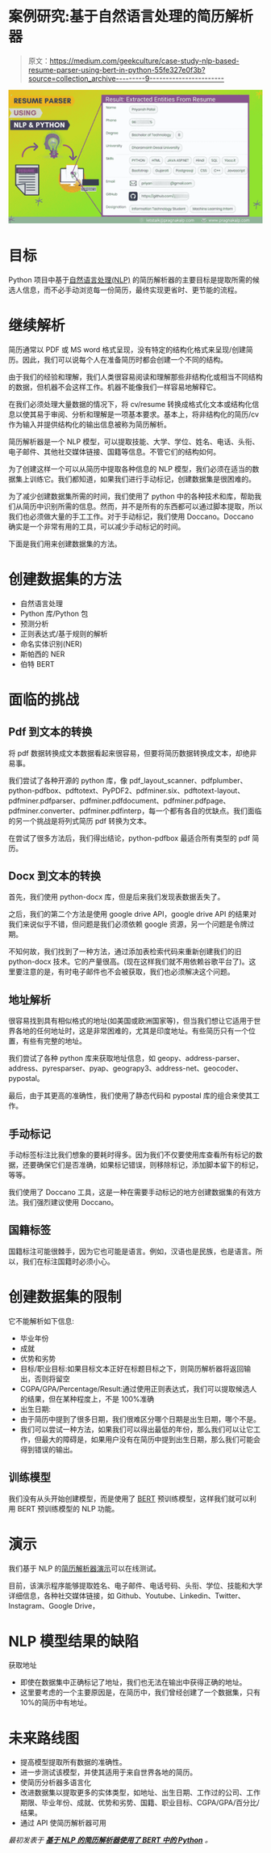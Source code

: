 # 案例研究:基于自然语言处理的简历解析器

> 原文：<https://medium.com/geekculture/case-study-nlp-based-resume-parser-using-bert-in-python-55fe327e0f3b?source=collection_archive---------9----------------------->

![](img/aaf5c5ab937fec7c8baccc9f2dcafbfc.png)

# 目标

Python 项目中基于[自然语言处理(NLP)](https://en.wikipedia.org/wiki/Natural_language_processing) 的简历解析器的主要目标是提取所需的候选人信息，而不必手动浏览每一份简历，最终实现更省时、更节能的流程。

# 继续解析

简历通常以 PDF 或 MS word 格式呈现，没有特定的结构化格式来呈现/创建简历。因此，我们可以说每个人在准备简历时都会创建一个不同的结构。

由于我们的经验和理解，我们人类很容易阅读和理解那些非结构化或相当不同结构的数据，但机器不会这样工作。机器不能像我们一样容易地解释它。

在我们必须处理大量数据的情况下，将 cv/resume 转换成格式化文本或结构化信息以使其易于审阅、分析和理解是一项基本要求。基本上，将非结构化的简历/cv 作为输入并提供结构化的输出信息被称为简历解析。

简历解析器是一个 NLP 模型，可以提取技能、大学、学位、姓名、电话、头衔、电子邮件、其他社交媒体链接、国籍等信息。不管它们的结构如何。

为了创建这样一个可以从简历中提取各种信息的 NLP 模型，我们必须在适当的数据集上训练它。我们都知道，如果我们进行手动标记，创建数据集是很困难的。

为了减少创建数据集所需的时间，我们使用了 python 中的各种技术和库，帮助我们从简历中识别所需的信息。然而，并不是所有的东西都可以通过脚本提取，所以我们也必须做大量的手工工作。对于手动标记，我们使用 Doccano。Doccano 确实是一个非常有用的工具，可以减少手动标记的时间。

下面是我们用来创建数据集的方法。

# 创建数据集的方法

*   自然语言处理
*   Python 库/Python 包
*   预测分析
*   正则表达式/基于规则的解析
*   命名实体识别(NER)
*   斯帕西的 NER
*   伯特 BERT

# 面临的挑战

## Pdf 到文本的转换

将 pdf 数据转换成文本数据看起来很容易，但要将简历数据转换成文本，却绝非易事。

我们尝试了各种开源的 python 库，像 pdf_layout_scanner、pdfplumber、python-pdfbox、pdftotext、PyPDF2、pdfminer.six、pdftotext-layout、pdfminer.pdfparser、pdfminer.pdfdocument、pdfminer.pdfpage、pdfminer.converter、pdfminer.pdfinterp，每一个都有各自的优缺点。我们面临的另一个挑战是将列式简历 pdf 转换为文本。

在尝试了很多方法后，我们得出结论，python-pdfbox 最适合所有类型的 pdf 简历。

## Docx 到文本的转换

首先，我们使用 python-docx 库，但是后来我们发现表数据丢失了。

之后，我们的第二个方法是使用 google drive API，google drive API 的结果对我们来说似乎不错，但问题是我们必须依赖 google 资源，另一个问题是令牌过期。

不知何故，我们找到了一种方法，通过添加表检索代码来重新创建我们的旧 python-docx 技术。它的产量很高。(现在这样我们就不用依赖谷歌平台了)。这里要注意的是，有时电子邮件也不会被获取，我们也必须解决这个问题。

## 地址解析

很容易找到具有相似格式的地址(如美国或欧洲国家等)，但当我们想让它适用于世界各地的任何地址时，这是非常困难的，尤其是印度地址。有些简历只有一个位置，有些有完整的地址。

我们尝试了各种 python 库来获取地址信息，如 geopy、address-parser、address、pyresparser、pyap、geograpy3、address-net、geocoder、pypostal。

最后，由于其更高的准确性，我们使用了静态代码和 pypostal 库的组合来使其工作。

## 手动标记

手动标签标注比我们想象的要耗时得多。因为我们不仅要使用库查看所有标记的数据，还要确保它们是否准确，如果标记错误，则移除标记，添加脚本留下的标记，等等。

我们使用了 Doccano 工具，这是一种在需要手动标记的地方创建数据集的有效方法。我们强烈建议使用 Doccano。

## 国籍标签

国籍标注可能很棘手，因为它也可能是语言。例如，汉语也是民族，也是语言。所以，我们在标注国籍时必须小心。

# 创建数据集的限制

它不能解析如下信息:

*   毕业年份
*   成就
*   优势和劣势
*   目标/职业目标:如果目标文本正好在标题目标之下，则简历解析器将返回输出，否则将留空
*   CGPA/GPA/Percentage/Result:通过使用正则表达式，我们可以提取候选人的结果，但在某种程度上，不是 100%准确
*   出生日期:
*   由于简历中提到了很多日期，我们很难区分哪个日期是出生日期，哪个不是。
*   我们可以尝试一种方法，如果我们可以得出最低的年份，那么我们可以让它工作，但最大的障碍是，如果用户没有在简历中提到出生日期，那么我们可能会得到错误的输出。

## 训练模型

我们没有从头开始创建模型，而是使用了 [BERT](https://github.com/google-research/bert) 预训练模型，这样我们就可以利用 BERT 预训练模型的 NLP 功能。

# 演示

我们基于 NLP 的[简历解析器演示](https://demos.pragnakalp.com/resume-parser/)可以在线测试。

目前，该演示程序能够提取姓名、电子邮件、电话号码、头衔、学位、技能和大学详细信息，各种社交媒体链接，如 Github、Youtube、Linkedin、Twitter、Instagram、Google Drive，

# NLP 模型结果的缺陷

获取地址

*   即使在数据集中正确标记了地址，我们也无法在输出中获得正确的地址。
*   这里要考虑的一个主要原因是，在简历中，我们曾经创建了一个数据集，只有 10%的简历中有地址。

# 未来路线图

*   提高模型提取所有数据的准确性。
*   进一步测试该模型，并使其适用于来自世界各地的简历。
*   使简历分析器多语言化
*   改进数据集以提取更多的实体类型，如地址、出生日期、工作过的公司、工作期限、毕业年份、成就、优势和劣势、国籍、职业目标、CGPA/GPA/百分比/结果。
*   通过 API 使简历解析器可用

*最初发表于* [***基于 NLP 的简历解析器使用了 BERT 中的 Python***](https://www.pragnakalp.com/case-study/nlp-resume-parser-bert-python/) *。*